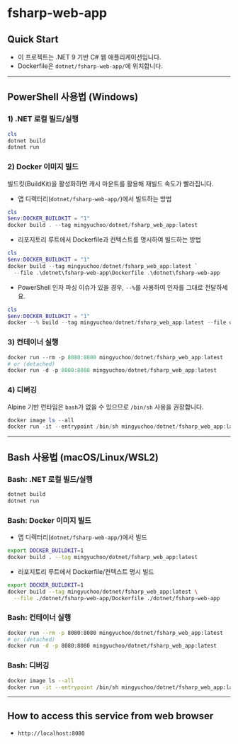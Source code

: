 # fsharp-web-app

## Quick Start

- 이 프로젝트는 .NET 9 기반 C# 웹 애플리케이션입니다.
- Dockerfile은 `dotnet/fsharp-web-app/`에 위치합니다.

---

## PowerShell 사용법 (Windows)

### 1) .NET 로컬 빌드/실행

```powershell
cls
dotnet build
dotnet run
```

### 2) Docker 이미지 빌드

빌드킷(BuildKit)을 활성화하면 캐시 마운트를 활용해 재빌드 속도가 빨라집니다.

- 앱 디렉터리(`dotnet/fsharp-web-app/`)에서 빌드하는 방법

```powershell
cls
$env:DOCKER_BUILDKIT = "1"
docker build . --tag mingyuchoo/dotnet/fsharp_web_app:latest
```

- 리포지토리 루트에서 Dockerfile과 컨텍스트를 명시하여 빌드하는 방법

```powershell
cls
$env:DOCKER_BUILDKIT = "1"
docker build --tag mingyuchoo/dotnet/fsharp_web_app:latest `
  --file .\dotnet\fsharp-web-app\Dockerfile .\dotnet\fsharp-web-app
```

- PowerShell 인자 파싱 이슈가 있을 경우, `--%`를 사용하여 인자를 그대로 전달하세요.

```powershell
cls
$env:DOCKER_BUILDKIT = "1"
docker --% build --tag mingyuchoo/dotnet/fsharp_web_app:latest --file dotnet/fsharp-web-app/Dockerfile dotnet/fsharp-web-app
```

### 3) 컨테이너 실행

```powershell
docker run --rm -p 8080:8080 mingyuchoo/dotnet/fsharp_web_app:latest
# or (detached)
docker run -d -p 8080:8080 mingyuchoo/dotnet/fsharp_web_app:latest
```

### 4) 디버깅

Alpine 기반 런타임은 `bash`가 없을 수 있으므로 `/bin/sh` 사용을 권장합니다.

```powershell
docker image ls --all
docker run -it --entrypoint /bin/sh mingyuchoo/dotnet/fsharp_web_app:latest
```

---

## Bash 사용법 (macOS/Linux/WSL2)

### Bash: .NET 로컬 빌드/실행

```bash
dotnet build
dotnet run
```

### Bash: Docker 이미지 빌드

- 앱 디렉터리(`dotnet/fsharp-web-app/`)에서 빌드

```bash
export DOCKER_BUILDKIT=1
docker build . --tag mingyuchoo/dotnet/fsharp_web_app:latest
```

- 리포지토리 루트에서 Dockerfile/컨텍스트 명시 빌드

```bash
export DOCKER_BUILDKIT=1
docker build --tag mingyuchoo/dotnet/fsharp_web_app:latest \
  --file ./dotnet/fsharp-web-app/Dockerfile ./dotnet/fsharp-web-app
```

### Bash: 컨테이너 실행

```bash
docker run --rm -p 8080:8080 mingyuchoo/dotnet/fsharp_web_app:latest
# or (detached)
docker run -d -p 8080:8080 mingyuchoo/dotnet/fsharp_web_app:latest
```

### Bash: 디버깅

```bash
docker image ls --all
docker run -it --entrypoint /bin/sh mingyuchoo/dotnet/fsharp_web_app:latest
```

---

## How to access this service from web browser

- `http://localhost:8080`
